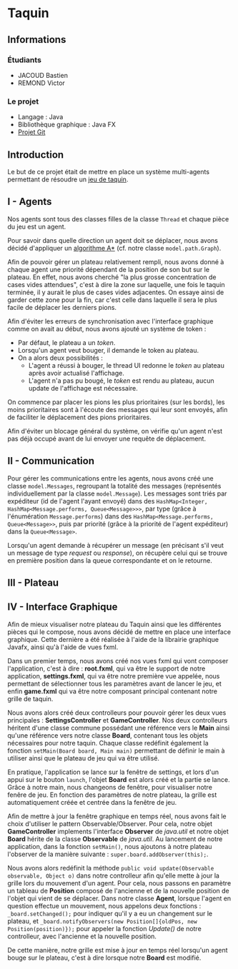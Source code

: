 # Taquin

## Informations

### Étudiants
* JACOUD Bastien
* REMOND Victor

### Le projet
* Langage : Java
* Bibliothèque graphique : Java FX
* [Projet Git](https://github.com/Elomidas/Taquin)

## Introduction
Le but de ce projet était de mettre en place un système multi-agents permettant de résoudre un [jeu de taquin](https://fr.wikipedia.org/wiki/Taquin).

## I - Agents

Nos agents sont tous des classes filles de la classe `Thread` et chaque pièce du jeu est un agent.

Pour savoir dans quelle direction un agent doit se déplacer, nous avons décidé d'appliquer un [algorithme A*](https://fr.wikipedia.org/wiki/Algorithme_A*) (cf. notre classe `model.path.Graph`).

Afin de pouvoir gérer un plateau relativement rempli, nous avons donné à chaque agent une priorité dépendant de la position de son but sur le plateau. En effet, nous avons cherché "la plus grosse concentration de cases vides attendues", c'est à dire la zone sur laquelle, une fois le taquin terminée, il y aurait le plus de cases vides adjacentes. On essaye ainsi de garder cette zone pour la fin, car c'est celle dans laquelle il sera le plus facile de déplacer les derniers pions.

Afin d'éviter les erreurs de synchronisation avec l'interface graphique comme on avait au début, nous avons ajouté un système de token :
* Par défaut, le plateau a un *token*.
* Lorsqu'un agent veut bouger, il demande le token au plateau.
* On a alors deux possibilités :
  * L'agent a réussi à bouger, le thread UI redonne le *token* au plateau après avoir actualisé l'affichage.
  * L'agent n'a pas pu bougé, le *token* est rendu au plateau, aucun update de l'affichage est nécessaire.

On commence par placer les pions les plus prioritaires (sur les bords), les moins prioritaires sont à l'écoute des messages qui leur sont envoyés, afin de faciliter le déplacement des pions prioritaires.

Afin d'éviter un blocage général du système, on vérifie qu'un agent n'est pas déjà occupé avant de lui envoyer une requête de déplacement.

## II - Communication

Pour gérer les communications entre les agents, nous avons créé une classe `model.Messages`, regroupant la totalité des messages (représentés individuellement par la classe `model.Message`). Les messages sont triés par expéditeur (id de l'agent l'ayant envoyé) dans des `HashMap<Integer, HashMap<Message.performs, Queue<Message>>>`, par type (grâce à l'énumération `Message.performs`) dans des `HashMap<Message.performs, Queue<Message>>`, puis par priorité (grâce à la priorité de l'agent expéditeur) dans la `Queue<Message>`.

Lorsqu'un agent demande à récupérer un message (en précisant s'il veut un message de type *request* ou *response*), on récupère celui qui se trouve en première position dans la queue correspondante et on le retourne.

## III - Plateau

## IV - Interface Graphique

Afin de mieux visualiser notre plateau du Taquin ainsi que les différentes pièces qui le compose, nous avons décidé de mettre en place une interface graphique. Cette dernière a été réalisée à l'aide de la librairie graphique Javafx, ainsi qu'à l'aide de vues fxml.

Dans un premier temps, nous avons créé nos vues fxml qui vont composer l'application, c'est à dire : **root.fxml**, qui va être le support de notre application, **settings.fxml**, qui va être notre première vue appelée, nous permettant de sélectionner tous les paramètres avant de lancer le jeu, et enfin **game.fxml** qui va être notre composant principal contenant notre grille de taquin.

Nous avons alors créé deux controlleurs pour pouvoir gérer les deux vues principales : **SettingsController** et **GameController**. Nos deux controlleurs héritent d'une classe commune possédant une référence vers le **Main** ainsi qu'une référence vers notre classe **Board**, contenant tous les objets nécessaires pour notre taquin. Chaque classe redéfinit également la fonction ```setMain(Board board, Main main)``` permettant de définir le main à utiliser ainsi que le plateau de jeu qui va être utilisé.

En pratique, l'application se lance sur la fenêtre de settings, et lors d'un appui sur le bouton ```launch```, l'objet **Board** est alors créé et la partie se lance. Grâce à notre main, nous changeons de fenêtre, pour visualiser notre fenêre de jeu. En fonction des paramètres de notre plateau, la grille est automatiquement créée et centrée dans la fenêtre de jeu. 

Afin de mettre à jour la fenêtre graphique en temps réel, nous avons fait le choix d'utiliser le pattern Observable/Observer. Pour cela, notre objet **GameController** implements l'interface **Observer** de *java.util* et notre objet **Board** hérite de la classe **Observable** de *java.util*. Au lancement de notre application, dans la fonction ```setMain()```, nous ajoutons à notre plateau l'observer de la manière suivante : ```super.board.addObserver(this);```. 

Nous avons alors redéfinit la méthode ```public void update(Observable observable, Object o)``` dans notre controlleur afin qu'elle mette à jour la grille lors du mouvement d'un agent. Pour cela, nous passons en paramètre un tableau de **Position** composé de l'ancienne et de la nouvelle position de l'objet qui vient de se déplacer. Dans notre classe **Agent**, lorsque l'agent en question effectue un mouvement, nous appelons deux fonctions : ```_board.setChanged();``` pour indiquer qu'il y a eu un changement sur le plateau, et ```_board.notifyObservers(new Position[]{oldPos, new Position(position)});``` pour appeler la fonction *Update()* de notre controlleur, avec l'ancienne et la nouvelle position.

De cette manière, notre grille est mise à jour en temps réel lorsqu'un agent bouge sur le plateau, c'est à dire lorsque notre **Board** est modifié.

